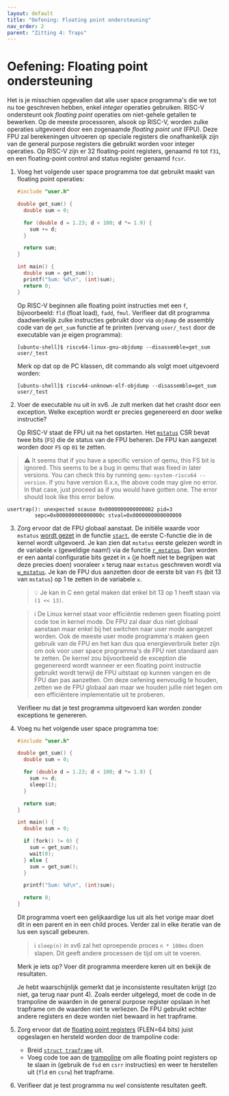 ```yaml
---
layout: default
title: "Oefening: Floating point ondersteuning"
nav_order: 2
parent: "Zitting 4: Traps"
---
```


# Oefening: Floating point ondersteuning

Het is je misschien opgevallen dat alle user space programma's die we tot nu toe geschreven hebben, enkel _integer_ operaties gebruiken.
RISC-V ondersteunt ook _floating point_ operaties om niet-gehele getallen te bewerken.
Op de meeste processoren, alsook op RISC-V, worden zulke operaties uitgevoerd door een zogenaamde _floating point unit_ (FPU).
Deze FPU zal berekeningen uitvoeren op speciale registers die onafhankelijk zijn van de general purpose registers die gebruikt worden voor integer operaties.
Op RISC-V zijn er 32 floating-point registers, genaamd `f0` tot `f31`, en een floating-point control and status register genaamd `fcsr`.

1. Voeg het volgende user space programma toe dat gebruikt maakt van floating point operaties:
   ```c
   #include "user.h"

   double get_sum() {
     double sum = 0;

     for (double d = 1.23; d < 100; d *= 1.9) {
       sum += d;
     }

     return sum;
   }

   int main() {
     double sum = get_sum();
     printf("Sum: %d\n", (int)sum);
     return 0;
   }
   ```
   Op RISC-V beginnen alle floating point instructies met een `f`, bijvoorbeeld: `fld` (float load), `fadd`, `fmul`.
   Verifieer dat dit programma daadwerkelijk zulke instructies gebruikt door via `objdump` de assembly code van de `get_sum` functie af te printen (vervang `user/_test` door de executable van je eigen programma):
   ```shell
   [ubuntu-shell]$ riscv64-linux-gnu-objdump --disassemble=get_sum user/_test
   ```

   Merk op dat op de PC klassen, dit commando als volgt moet uitgevoerd worden:
   ```shell
   [ubuntu-shell]$ riscv64-unknown-elf-objdump --disassemble=get_sum user/_test
   ```

2. Voer de executable nu uit in xv6.
   Je zult merken dat het crasht door een exception.
   Welke exception wordt er precies gegenereerd en door welke instructie?

   Op RISC-V staat de FPU uit na het opstarten.
   Het [`mstatus`](../../../img/mstatus.png) CSR bevat twee bits (`FS`) die de status van de FPU beheren.
   De FPU kan aangezet worden door `FS` op `01` te zetten.

  > :warning: It seems that if you have a specific version of qemu, this FS bit is ignored. This seems to be a bug in qemu that was fixed in later versions.
  > You can check this by running `qemu-system-riscv64 --version`. If you have version 6.x.x, the above code may give no error. In that case, just proceed as if you would have gotten one.
  > The error should look like this error below.
   ```
   usertrap(): unexpected scause 0x0000000000000002 pid=3
            sepc=0x000000000000000c stval=0x0000000000000000
   ```

3. Zorg ervoor dat de FPU globaal aanstaat.
   De initiële waarde voor `mstatus` [wordt gezet][write mstatus] in de functie [`start`][start], de eerste C-functie die in de kernel wordt uitgevoerd.
   Je kan zien dat `mstatus` eerste gelezen wordt in de variabele `x` (geweldige naam!) via de functie [`r_mstatus`][r_mstatus].
   Dan worden er een aantal configuratie bits gezet in `x` (je hoeft niet te begrijpen wat deze precies doen) vooraleer `x` terug naar `mstatus` geschreven wordt via [`w_mstatus`][w_mstatus].
   Je kan de FPU dus aanzetten door de eerste bit van `FS` (bit 13 van `mstatus`) op 1 te zetten in de variabele `x`.
   > :bulb: Je kan in C een getal maken dat enkel bit 13 op 1 heeft staan via `(1 << 13)`.

   > :information_source: De Linux kernel staat voor efficiëntie redenen geen floating point code toe in kernel mode.
   > De FPU zal daar dus niet globaal aanstaan maar enkel bij het switchen naar user mode aangezet worden.
   > Ook de meeste user mode programma's maken geen gebruik van de FPU en het kan dus qua energieverbruik beter zijn om ook voor user space programma's de FPU niet standaard aan te zetten.
   > De kernel zou bijvoorbeeld de exception die gegenereerd wordt wanneer er een floating point instructie gebruikt wordt terwijl de FPU uitstaat op kunnen vangen en de FPU dan pas aanzetten.
   > Om deze oefening eenvoudig te houden, zetten we de FPU globaal aan maar we houden jullie niet tegen om een efficiëntere implementatie uit te proberen.

   Verifieer nu dat je test programma uitgevoerd kan worden zonder exceptions te genereren.

4. Voeg nu het volgende user space programma toe:
   ```c
   #include "user.h"

   double get_sum() {
     double sum = 0;

     for (double d = 1.23; d < 100; d *= 1.9) {
       sum += d;
       sleep(1);
     }

     return sum;
   }

   int main() {
     double sum = 0;

     if (fork() != 0) {
       sum = get_sum();
       wait(0);
     } else {
       sum = get_sum();
     }

     printf("Sum: %d\n", (int)sum);

     return 0;
   }

   ```
   Dit programma voert een gelijkaardige lus uit als het vorige maar doet dit in een parent en in een child proces.
   Verder zal in elke iteratie van de lus een syscall gebeuren.
   > :information_source: `sleep(n)` in xv6 zal het oproepende proces `n * 100ms` doen slapen.
   > Dit geeft andere processen de tijd om uit te voeren.

   Merk je iets op?
   Voer dit programma meerdere keren uit en bekijk de resultaten.

   Je hebt waarschijnlijk gemerkt dat je inconsistente resultaten krijgt (zo niet, ga terug naar punt 4).
   Zoals eerder uitgelegd, moet de code in de trampoline de waarden in de general purpose register opslaan in het trapframe om de waarden niet te verliezen.
   De FPU gebruikt echter andere registers en deze worden niet bewaard in het trapframe.

5. Zorg ervoor dat de [floating point registers](../../../img/fpu-state.png) (FLEN=64 bits) juist opgeslagen en hersteld worden door de trampoline code:
    - Breid [`struct trapframe`][trapframe] uit.
    - Voeg code toe aan de [trampoline][trampoline] om alle floating point registers op te slaan in (gebruik de `fsd` en `csrr` instructies) en weer te herstellen uit (`fld` en `csrw`) het trapframe.
6. Verifieer dat je test programma nu _wel_ consistente resultaten geeft.

[trampoline]: https://github.com/besturingssystemen/xv6-riscv/blob/1f555198d61d1c447e874ae7e5a0868513822023/kernel/trampoline.S
[trapframe]: https://github.com/besturingssystemen/xv6-riscv/blob/2b5934300a404514ee8bb2f91731cd7ec17ea61c/kernel/proc.h#L52
[write mstatus]: https://github.com/besturingssystemen/xv6-riscv/blob/103d9df6ce3154febadcf9a67791d526ec6b07ac/kernel/start.c#L23-L27
[r_mstatus]: https://github.com/besturingssystemen/xv6-riscv/blob/103d9df6ce3154febadcf9a67791d526ec6b07ac/kernel/riscv.h#L23
[w_mstatus]: https://github.com/besturingssystemen/xv6-riscv/blob/103d9df6ce3154febadcf9a67791d526ec6b07ac/kernel/riscv.h#L31
[start]: https://github.com/besturingssystemen/xv6-riscv/blob/103d9df6ce3154febadcf9a67791d526ec6b07ac/kernel/start.c#L19

